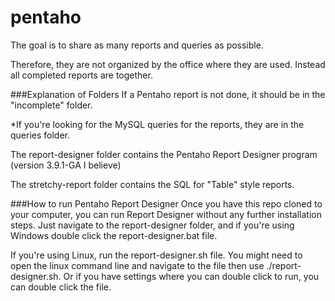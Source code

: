 # pentaho

The goal is to share as many reports and queries as possible. 

Therefore, they are not organized by the office where they are used. Instead all completed reports are together.


###Explanation of Folders
If a Pentaho report is not done, it should be in the "incomplete" folder.

*If you're looking for the MySQL queries for the reports, they are in the queries folder.

The report-designer folder contains the Pentaho Report Designer program (version 3.9.1-GA I believe)

The stretchy-report folder contains the SQL for "Table" style reports.

###How to run Pentaho Report Designer
Once you have this repo cloned to your computer, you can run Report Designer without any further installation steps. Just navigate to the report-designer folder, and if you're using Windows double click the report-designer.bat file. 

If you're using Linux, run the report-designer.sh file. You might need to open the linux command line and navigate to the file then use ./report-designer.sh. Or if you have settings where you can double click to run, you can double click the file.
